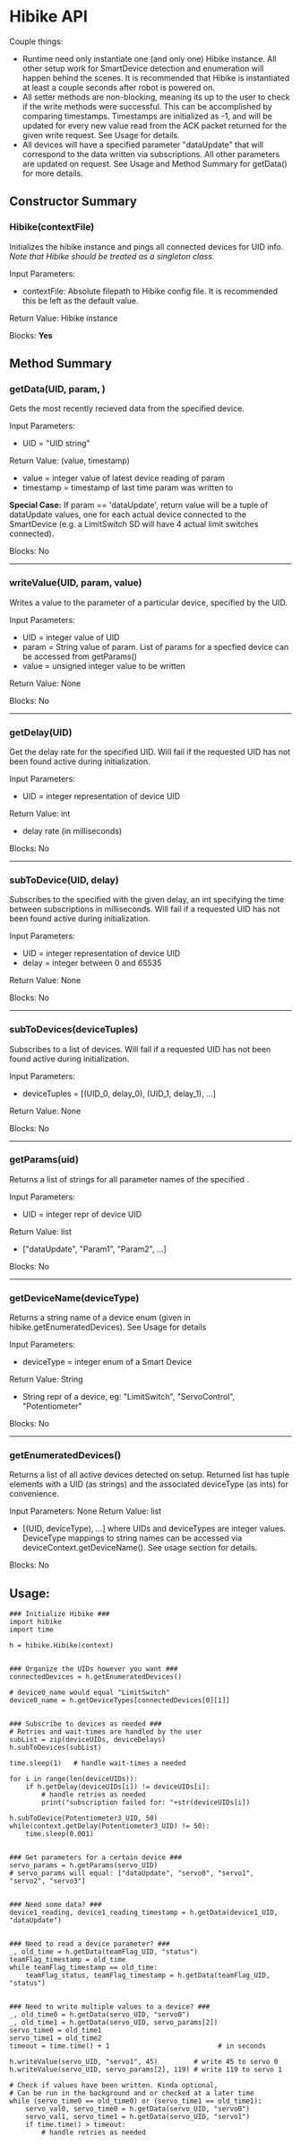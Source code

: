# Hibike API

Couple things:
* Runtime need only instantiate one (and only one) Hibike instance. All other setup work for SmartDevice detection and enumeration will happen behind the scenes. It is recommended that Hibike is instantiated at least a couple seconds after robot is powered on.
* All setter methods are non-blocking, meaning its up to the user to check if the write methods were successful. This can be accomplished by comparing timestamps. Timestamps are initialized as -1, and will be updated for every new value read from the ACK packet returned for the given write request. See Usage for details.
* All devices will have a specified parameter "dataUpdate" that will correspond to the data written via subscriptions. All other parameters are updated on request. See Usage and Method Summary for getData() for more details.

## Constructor Summary

### Hibike(contextFile)

Initializes the hibike instance and pings all connected devices for UID info.
*Note that Hibike should be treated as a singleton class.*

Input Parameters:
- contextFile: Absolute filepath to Hibike config file. It is recommended this be left as the default value.

Return Value: Hibike instance

Blocks: **Yes**

## Method Summary

### getData(UID, param, )

Gets the most recently recieved data from the specified device.

Input Parameters:
- UID = "UID string"

Return Value: (value, timestamp)
- value = integer value of latest device reading of param
- timestamp = timestamp of last time param was written to

**Special Case:** If param == 'dataUpdate', return value will be a tuple of dataUpdate values, one for each actual device connected to the SmartDevice (e.g. a LimitSwitch SD will have 4 actual limit switches connected).

Blocks: No

---

### writeValue(UID, param, value)

Writes a value to the parameter of a particular device, specified by the UID.

Input Parameters:
- UID = integer value of UID
- param = String value of param. List of params for a specfied device can be accessed from getParams()
- value = unsigned integer value to be written

Return Value: None

Blocks: No

---
### getDelay(UID)

Get the delay rate for the specified UID. Will fail if the requested UID has not been found active during initialization.

Input Parameters:
- UID = integer representation of device UID

Return Value: int
- delay rate (in milliseconds)

Blocks: No

---
### subToDevice(UID, delay)

Subscribes to the specified with the given delay, an int specifying the time between subscriptions in milliseconds. Will fail if a requested UID has not been found active during initialization.

Input Parameters:
- UID = integer representation of device UID
- delay = integer between 0 and 65535

Return Value: None

Blocks: No

---
### subToDevices(deviceTuples)

Subscribes to a list of devices. Will fail if a requested UID has not been found active during initialization.

Input Parameters:
- deviceTuples = [(UID_0, delay_0), (UID_1, delay_1), ...]

Return Value: None

Blocks: No

---
### getParams(uid)

Returns a list of strings for all parameter names of the specified .

Input Parameters:
- UID = integer repr of device UID

Return Value: list
- ["dataUpdate", "Param1", "Param2", ...]

Blocks: No

---
### getDeviceName(deviceType)

Returns a string name of a device enum (given in hibike.getEnumeratedDevices). See Usage for details

Input Parameters:
- deviceType = integer enum of a Smart Device

Return Value: String
- String repr of a device, eg: "LimitSwitch", "ServoControl", "Potentiometer"

Blocks: No

---
### getEnumeratedDevices()

Returns a list of all active devices detected on setup. Returned list has tuple elements with a UID (as strings) and the associated deviceType (as ints) for convenience.

Input Parameters: None
Return Value: list
- [(UID, deviceType), ...] where UIDs and deviceTypes are integer values. DeviceType mappings to string names can be accessed via deviceContext.getDeviceName(). See usage section for details.

Blocks: No


## Usage:

    ### Initialize Hibike ###
    import hibike
    import time
    
    h = hibike.Hibike(context)


    ### Organize the UIDs however you want ###
    connectedDevices = h.getEnumeratedDevices()
    
    # device0_name would equal "LimitSwitch"
    device0_name = h.getDeviceTypes[connectedDevices[0][1]] 


    ### Subscribe to devices as needed ###
    # Retries and wait-times are handled by the user
    subList = zip(deviceUIDs, deviceDelays)
    h.subToDevices(subList)
    
    time.sleep(1)   # handle wait-times a needed
    
    for i in range(len(deviceUIDs)):
        if h.getDelay(deviceUIDs[i]) != deviceUIDs[i]:
            # handle retries as needed
            print("subscription failed for: "+str(deviceUIDs[i])
    
    h.subToDevice(Potentiometer3_UID, 50)
    while(context.getDelay(Potentiometer3_UID) != 50):
        time.sleep(0.001)
        
        
    ### Get parameters for a certain device ###
    servo_params = h.getParams(servo_UID)
    # servo_params will equal: ["dataUpdate", "servo0", "servo1", "servo2", "servo3"]


    ### Need some data? ###
    device1_reading, device1_reading_timestamp = h.getData(device1_UID, "dataUpdate")


    ### Need to read a device parameter? ###
    _, old_time = h.getData(teamFlag_UID, "status")
    teamFlag_timestamp = old_time
    while teamFlag_timestamp == old_time:
        teamFlag_status, teamFlag_timestamp = h.getData(teamFlag_UID, "status")


    ### Need to write multiple values to a device? ###
    _, old_time0 = h.getData(servo_UID, "servo0")
    _, old_time1 = h.getData(servo_UID, servo_params[2])
    servo_time0 = old_time1
    servo_time1 = old_time2
    timeout = time.time() + 1                           # in seconds
    
    h.writeValue(servo_UID, "servo1", 45)         # write 45 to servo 0
    h.writeValue(servo_UID, servo_params[2], 119) # write 119 to servo 1
    
    # Check if values have been written. Kinda optional, 
    # Can be run in the background and or checked at a later time
    while (servo_time0 == old_time0) or (servo_time1 == old_time1):
        servo_val0, servo_time0 = h.getData(servo_UID, "servo0")
        servo_val1, servo_time1 = h.getData(servo_UID, "servo1")
        if time.time() > timeout:
            # handle retries as needed
